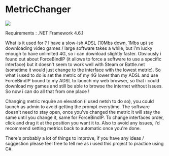 # MetricChanger

![](https://imgur.com/je6P11q)

Requirements : .NET Framework 4.6.1 

What is it used for ?
I have a slow-ish ADSL (10Mbs down, 1Mbs up) so downloading video games / large software takes a while, but i'm lucky enough to have unlimited 4G, so i can download slightly faster. Obviously i found out about ForceBindIP (it allows to force a software to use a specific interface) but it doesn't seem to work well with Steam or Battle.net (sometime it would just change to the interface with the lowest metric).
So what i used to do is set the metric of my 4G lower than my ADSL and use ForceBindIP bound to my ADSL to launch my web browser, so that 
i could download my games and still be able to browse the internet without issues.
So now i can do all that from one place !

Changing metric require an elevation (i used netsh to do so), you could launch as admin to avoid getting the prompt everytime.
The software doesn't need to stay open, once you've changed the metric it will stay the same until you change it, same for ForceBindIP.
To change interfaces order, click and drag it at the position you want it to.
Also to avoid any issues, i'd recommend setting metrics back to automatic once you're done.


There's probably a lot of things to improve, if you have any ideas / suggestion please feel free to tell me as i used this project to practice using C#.
